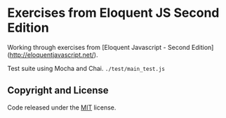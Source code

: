 # Exercises from Eloquent JS Second Edition

Working through exercises from [Eloquent Javascript - Second Edition] (http://eloquentjavascript.net/).

Test suite using Mocha and Chai.
`./test/main_test.js`

## Copyright and License

Code released under the [MIT](https://github.com/chrisj-skinner/eloquent-javascript-exercises/blob/master/LICENSE) license.
